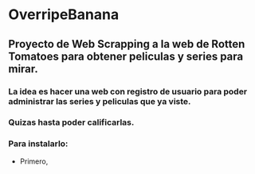 # OverripeBanana

## Proyecto de Web Scrapping a la web de Rotten Tomatoes para obtener peliculas y series para mirar.

### La idea es hacer una web con registro de usuario para poder administrar las series y peliculas que ya viste.
### Quizas hasta poder calificarlas.


### Para instalarlo:
* Primero,
